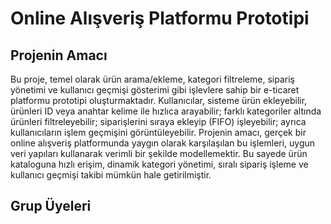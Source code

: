 # Online Alışveriş Platformu Prototipi
## Projenin Amacı
Bu proje, temel olarak ürün arama/ekleme, kategori filtreleme, sipariş yönetimi ve kullanıcı geçmişi gösterimi gibi işlevlere sahip bir e-ticaret platformu prototipi oluşturmaktadır. Kullanıcılar, sisteme ürün ekleyebilir, ürünleri ID veya anahtar kelime ile hızlıca arayabilir; farklı kategoriler altında ürünleri filtreleyebilir; siparişlerini sıraya ekleyip (FIFO) işleyebilir; ayrıca kullanıcıların işlem geçmişini görüntüleyebilir. Projenin amacı, gerçek bir online alışveriş platformunda yaygın olarak karşılaşılan bu işlemleri, uygun veri yapıları kullanarak verimli bir şekilde modellemektir. Bu sayede ürün kataloguna hızlı erişim, dinamik kategori yönetimi, sıralı sipariş işleme ve kullanıcı geçmişi takibi mümkün hale getirilmiştir.
## Grup Üyeleri
